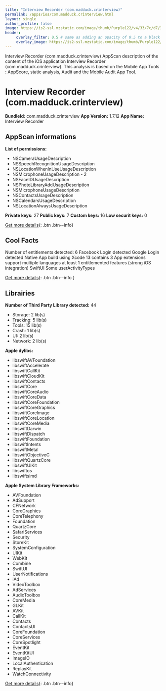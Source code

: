 ```yaml
---
title: "Interview Recorder (com.madduck.crinterview)"
permalink: /apps/ios/com.madduck.crinterview.html
layout: single
author_profile: false
image: https://is2-ssl.mzstatic.com/image/thumb/Purple122/v4/33/7c/d7/337cd7b2-b1b9-152e-f4bf-391b9164cdf4/AppIcon-0-0-1x_U007emarketing-0-0-0-7-0-0-sRGB-0-0-0-GLES2_U002c0-512MB-85-220-0-0.png/512x512bb.jpg
header: 
     overlay_filter: 0.5 # same as adding an opacity of 0.5 to a black background
     overlay_image: https://is2-ssl.mzstatic.com/image/thumb/Purple122/v4/33/7c/d7/337cd7b2-b1b9-152e-f4bf-391b9164cdf4/AppIcon-0-0-1x_U007emarketing-0-0-0-7-0-0-sRGB-0-0-0-GLES2_U002c0-512MB-85-220-0-0.png/512x512bb.jpg
---
```

Interview Recorder (com.madduck.crinterview) AppScan description of the content of the iOS application Interview Recorder (com.madduck.crinterview). This analysis is based on the Mobile App Tools : AppScore, static analysis, Audit and the Mobile Audit App Tool.

# Interview Recorder (com.madduck.crinterview)

**BundleId:** com.madduck.crinterview
**App Version:** 1.7.12
**App Name:** Interview Recorder


## AppScan informations 

**List of permissions:** 
- NSCameraUsageDescription
- NSSpeechRecognitionUsageDescription
- NSLocationWhenInUseUsageDescription
- NSMicrophoneUsageDescription - 2
- NSFaceIDUsageDescription
- NSPhotoLibraryAddUsageDescription
- NSMicrophoneUsageDescription
- NSContactsUsageDescription
- NSCalendarsUsageDescription
- NSLocationAlwaysUsageDescription
  
  
**Private keys:** 27
**Public keys:** 7
**Custom keys:** 16
**Low securit keys:** 0
  
[Get more details](/pricing.html){: .btn .btn--info}

## Cool Facts

Number of entitlements detected: 6
Facebook Login detected
Google Login detected
Native App
build using Xcode 13
contains 3 App extensions
support multiple languages
at least 1 entitlemented features (strong iOS integration)
SwiftUI
Some userActivityTypes
  
[Get more details](/pricing.html){: .btn .btn--info }

## Librairies 
**Number of Third Party Library detected:** 44
- Storage: 2 lib(s)
- Tracking: 5 lib(s)
- Tools: 15 lib(s)
- Crash: 1 lib(s)
- UI: 2 lib(s)
- Network: 2 lib(s)


**Apple dylibs:**
- libswiftAVFoundation
- libswiftAccelerate
- libswiftCallKit
- libswiftCloudKit
- libswiftContacts
- libswiftCore
- libswiftCoreAudio
- libswiftCoreData
- libswiftCoreFoundation
- libswiftCoreGraphics
- libswiftCoreImage
- libswiftCoreLocation
- libswiftCoreMedia
- libswiftDarwin
- libswiftDispatch
- libswiftFoundation
- libswiftIntents
- libswiftMetal
- libswiftObjectiveC
- libswiftQuartzCore
- libswiftUIKit
- libswiftos
- libswiftsimd


**Apple System Library Frameworks:**
- AVFoundation
- AdSupport
- CFNetwork
- CoreGraphics
- CoreTelephony
- Foundation
- QuartzCore
- SafariServices
- Security
- StoreKit
- SystemConfiguration
- UIKit
- WebKit
- Combine
- SwiftUI
- UserNotifications
- iAd
- VideoToolbox
- AdServices
- AudioToolbox
- CoreMedia
- GLKit
- AVKit
- CallKit
- Contacts
- ContactsUI
- CoreFoundation
- CoreServices
- CoreSpotlight
- EventKit
- EventKitUI
- ImageIO
- LocalAuthentication
- ReplayKit
- WatchConnectivity


  
[Get more details](/pricing.html){: .btn .btn--info}

